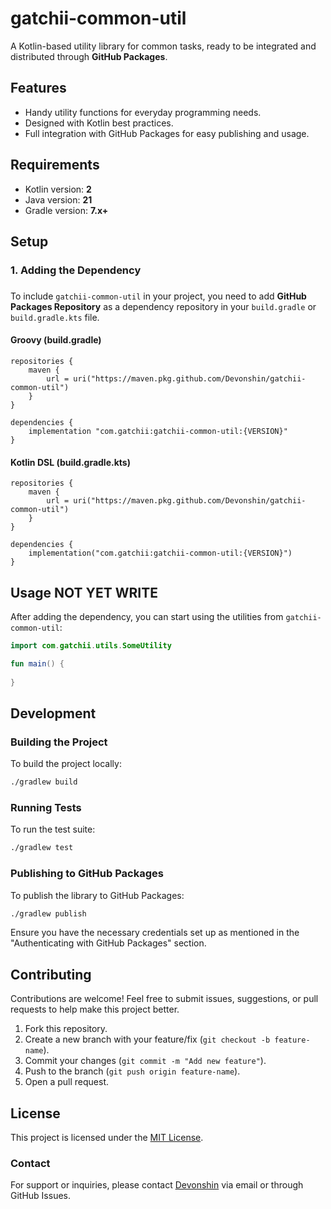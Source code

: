 # gatchii-common-util
A Kotlin-based utility library for common tasks, ready to be integrated and distributed through **GitHub Packages**.
## **Features**
- Handy utility functions for everyday programming needs.
- Designed with Kotlin best practices.
- Full integration with GitHub Packages for easy publishing and usage.

## **Requirements**
- Kotlin version: **2**
- Java version: **21**
- Gradle version: **7.x+**

## **Setup**
### **1. Adding the Dependency**
### 
To include `gatchii-common-util` in your project, you need to add **GitHub Packages Repository** as a dependency repository in your `build.gradle` or `build.gradle.kts` file.
#### Groovy (build.gradle)
``` 
repositories {
    maven {
        url = uri("https://maven.pkg.github.com/Devonshin/gatchii-common-util")
    }
}

dependencies {
    implementation "com.gatchii:gatchii-common-util:{VERSION}"
}
```
#### Kotlin DSL (build.gradle.kts)
```
repositories {
    maven {
        url = uri("https://maven.pkg.github.com/Devonshin/gatchii-common-util")
    }
}

dependencies {
    implementation("com.gatchii:gatchii-common-util:{VERSION}")
}
```

## **Usage NOT YET WRITE**
After adding the dependency, you can start using the utilities from `gatchii-common-util`:
``` kotlin
import com.gatchii.utils.SomeUtility

fun main() {
    
}
```
## **Development**
### **Building the Project**
To build the project locally:
``` bash
./gradlew build
```
### **Running Tests**
To run the test suite:
``` bash
./gradlew test
```
### **Publishing to GitHub Packages**
To publish the library to GitHub Packages:
``` bash
./gradlew publish
```
Ensure you have the necessary credentials set up as mentioned in the "Authenticating with GitHub Packages" section.
## **Contributing**
Contributions are welcome!
Feel free to submit issues, suggestions, or pull requests to help make this project better.
1. Fork this repository.
2. Create a new branch with your feature/fix (`git checkout -b feature-name`).
3. Commit your changes (`git commit -m "Add new feature"`).
4. Push to the branch (`git push origin feature-name`).
5. Open a pull request.

## **License**
This project is licensed under the [MIT License](LICENSE).
### **Contact**
For support or inquiries, please contact [Devonshin](mailto:devonshin@example.com) via email or through GitHub Issues.
